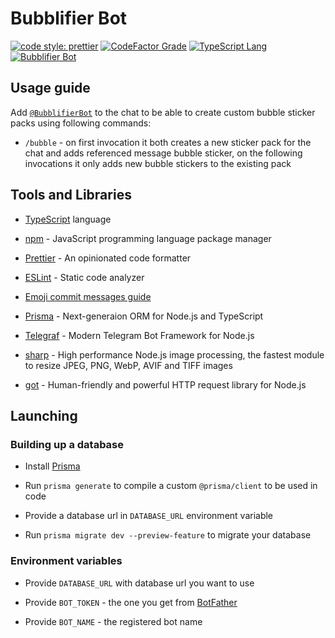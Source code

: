 # Bubblifier Bot

[![code style: prettier](https://img.shields.io/badge/code_style-prettier-ff69b4.svg?style=flat-square&logo=prettier)](https://github.com/prettier/prettier)
[![CodeFactor Grade](https://img.shields.io/codefactor/grade/github/pool-party/bubblifier-bot?logo=codefactor)](https://www.codefactor.io/repository/github/pool-party/bubblifier-bot)
[![TypeScript Lang](https://img.shields.io/github/languages/top/pool-party/bubblifier-bot?logo=TypeScript)](http://typescriptlang.org/)
[![Bubblifier Bot](https://img.shields.io/badge/telegram-Bubblifier_Bot-blue?logo=Telegram)](https://t.me/BubblifierBot/)

## Usage guide

Add [`@BubblifierBot`](https://t.me/BubblifierBot) to the chat to be able to create custom bubble sticker packs using
following commands:

+ `/bubble` - on first invocation it both creates a new sticker pack for the chat
  and adds referenced message bubble sticker, on the following invocations it only adds new bubble stickers to the
  existing pack

## Tools and Libraries

+ [TypeScript](http://typescriptlang.org/) language

+ [npm](https://npmjs.com/) - JavaScript programming language package manager

+ [Prettier](https://prettier.io/) - An opinionated code formatter

+ [ESLint](https://eslint.org/) - Static code analyzer

+ [Emoji commit messages guide](https://gitmoji.dev/)

+ [Prisma](https://prisma.io/) - Next-generaion ORM for Node.js and TypeScript

+ [Telegraf](https://telegraf.js.org/) - Modern Telegram Bot Framework for Node.js

+ [sharp](https://github.com/lovell/sharp/) - High performance Node.js image processing,
  the fastest module to resize JPEG, PNG, WebP, AVIF and TIFF images

+ [got](https://github.com/sindresorhus/got/) - Human-friendly and powerful HTTP request library for Node.js

## Launching

### Building up a database

+ Install [Prisma](https://prisma.io/)

+ Run `prisma generate` to compile a custom `@prisma/client` to be used in code

+ Provide a database url in `DATABASE_URL` environment variable

+ Run `prisma migrate dev --preview-feature` to migrate your database

### Environment variables

+ Provide `DATABASE_URL` with database url you want to use

+ Provide `BOT_TOKEN` - the one you get from [BotFather](https://t.me/BotFather)

+ Provide `BOT_NAME` - the registered bot name
